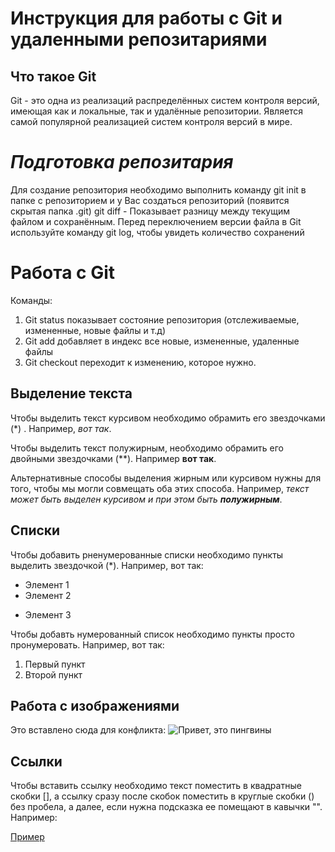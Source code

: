 # Инструкция для работы с Git и удаленными репозитариями


## Что такое Git

Git - это одна из реализаций распределённых систем контроля версий, имеющая как и локальные, так и удалённые репозитории. Является самой популярной реализацией систем контроля версий в мире.

# *Подготовка репозитария*
Для создание репозитория необходимо выполнить команду git init в папке с репозиторием и у Вас создаться репозиторий (появится скрытая папка .git)
git diff - Показывает разницу между текущим файлом и сохранённым. Перед переключением версии файла в Git
используйте команду git log, чтобы увидеть количество сохранений

# Работа с Git  

 Команды:

 1. Git status показывает состояние репозитория (отслеживаемые, измененные, новые файлы и т.д)
 2. Git add добавляет в индекс все новые, измененные, удаленные файлы
 3. Git checkout переходит к изменению, которое нужно. 

 ## Выделение текста
Чтобы выделить текст курсивом необходимо обрамить его звездочками (*) . Например, *вот так*.

Чтобы выделить текст полужирным, необходимо обрамить его двойными звездочками (**). Например **вот так**.

Альтернативные способы выделения жирным или курсивом нужны для того, чтобы мы могли совмещать оба этих способа. Например, _текст может быть выделен курсивом и при этом быть **полужирным**_.

## Списки

Чтобы добавить рненумерованные списки необходимо пункты выделить звездочкой (*). 
Например, вот так:
* Элемент 1
* Элемент 2
+ Элемент 3 

Чтобы добавть нумерованный список необходимо пункты просто пронумеровать.
Например, вот так:
1. Первый пункт
2. Второй пункт

## Работа с изображениями
Это вставлено сюда для конфликта:
![Привет, это пингвины](Penguins.jpg)


## Ссылки

Чтобы вставить ссылку необходимо текст поместить в квадратные скобки [], а ссылку сразу после скобок поместить в круглые скобки () без пробела, а далее, если нужна подсказка ее помещают в кавычки "". Например:

[Пример](http://example.com/ "Необязательная подсказка")